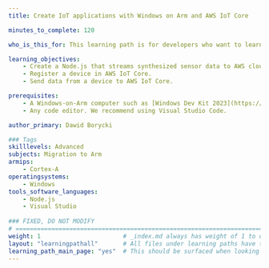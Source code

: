 ```yaml
---
title: Create IoT applications with Windows on Arm and AWS IoT Core

minutes_to_complete: 120

who_is_this_for: This learning path is for developers who want to learn how to create IoT applications using Windows on Arm and AWS IoT Core.

learning_objectives:
    - Create a Node.js that streams synthesized sensor data to AWS cloud.
    - Register a device in AWS IoT Core.    
    - Send data from a device to AWS IoT Core.

prerequisites:
    - A Windows-on-Arm computer such as [Windows Dev Kit 2023](https://learn.microsoft.com/en-us/windows/arm/dev-kit), Lenovo Thinkpad X13s running Windows 11, or a Windows-on-Arm [virtual machine](/learning-paths/cross-platform/woa_azure/).
    - Any code editor. We recommend using Visual Studio Code.

author_primary: Dawid Borycki

### Tags
skilllevels: Advanced
subjects: Migration to Arm
armips:
    - Cortex-A
operatingsystems:
    - Windows
tools_software_languages:
    - Node.js    
    - Visual Studio
    
### FIXED, DO NOT MODIFY
# ================================================================================
weight: 1                       # _index.md always has weight of 1 to order correctly
layout: "learningpathall"       # All files under learning paths have this same wrapper
learning_path_main_page: "yes"  # This should be surfaced when looking for related content. Only set for _index.md of learning path content.
---
```


